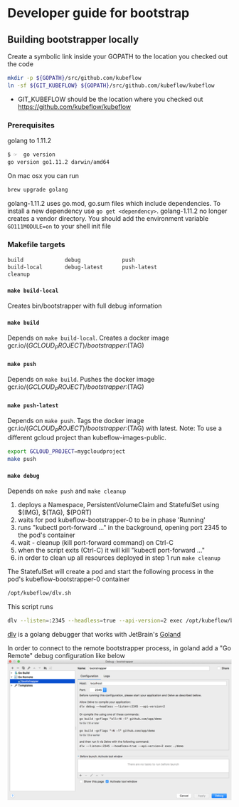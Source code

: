# Developer guide for bootstrap

## Building bootstrapper locally

Create a symbolic link inside your GOPATH to the location you checked out the code

```sh
mkdir -p ${GOPATH}/src/github.com/kubeflow
ln -sf ${GIT_KUBEFLOW} ${GOPATH}/src/github.com/kubeflow/kubeflow
```

* GIT_KUBEFLOW should be the location where you checked out https://github.com/kubeflow/kubeflow

### Prerequisites

golang to 1.11.2

```sh
$ ☞  go version
go version go1.11.2 darwin/amd64
```

On mac osx you can run

```sh
brew upgrade golang
```

golang-1.11.2 uses go.mod, go.sum files which include dependencies.
To install a new dependency use `go get <dependency>`.
golang-1.11.2 no longer creates a vendor directory.
You should add the environment variable `GO111MODULE=on` to your shell init file

### Makefile targets

```
build             debug             push
build-local       debug-latest      push-latest
cleanup
```

#### `make build-local`
Creates bin/bootstrapper with full debug information

#### `make build`
Depends on `make build-local`. Creates a docker image gcr.io/$(GCLOUD_PROJECT)/bootstrapper:$(TAG)

#### `make push`
Depends on `make build`. Pushes the docker image gcr.io/$(GCLOUD_PROJECT)/bootstrapper:$(TAG)

#### `make push-latest`
Depends on `make push`. Tags the docker image gcr.io/$(GCLOUD_PROJECT)/bootstrapper:$(TAG) with latest.
Note: To use a different gcloud project than kubeflow-images-public.
```sh
export GCLOUD_PROJECT=mygcloudproject
make push
```

#### `make debug`
Depends on `make push` and `make cleanup`
1. deploys a Namespace, PersistentVolumeClaim and StatefulSet using $(IMG), $(TAG), $(PORT)
2. waits for pod kubeflow-bootstrapper-0 to be in phase 'Running'
3. runs "kubectl port-forward ..." in the background, opening port 2345 to the pod's container
4. wait - cleanup (kill port-forward command) on Ctrl-C
5. when the script exits (Ctrl-C) it will kill "kubectl port-forward ..."
6. in order to clean up all resources deployed in step 1 run `make cleanup`

The StatefulSet will create a pod and start the following process in the pod's kubeflow-bootstrapper-0 container
```sh
/opt/kubeflow/dlv.sh
```
This script runs

```sh
dlv --listen=:2345 --headless=true --api-version=2 exec /opt/kubeflow/bootstrapper -- --in-cluster --namespace=kubeflow
```

[dlv](https://github.com/derekparker/delve) is a golang debugger that works with JetBrain's [Goland](https://www.jetbrains.com/go/)

In order to connect to the remote bootstrapper process, in goland add a "Go Remote" debug configuration like below
![bootstrapper](./bootstrapper.png)
